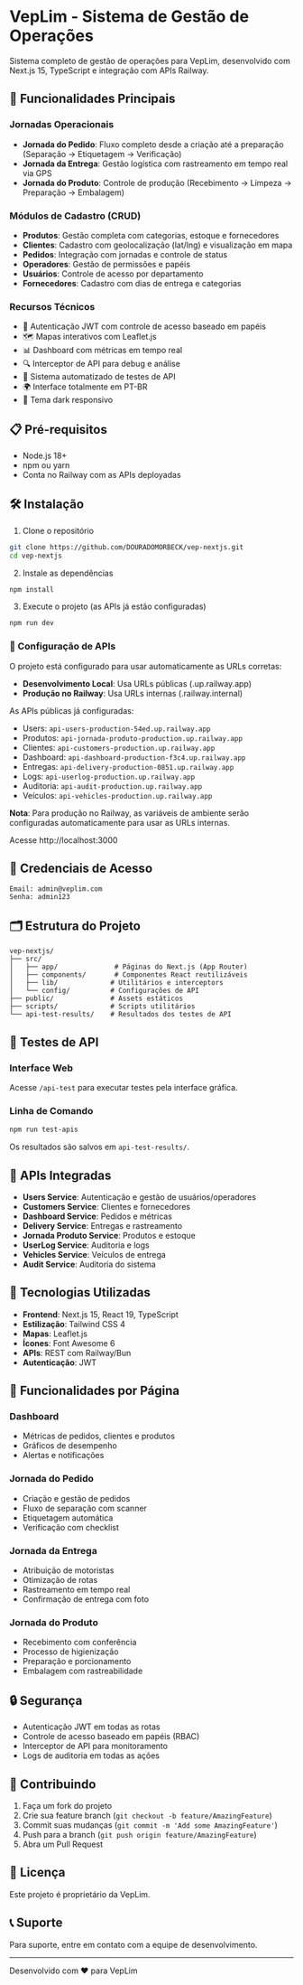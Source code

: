 # VepLim - Sistema de Gestão de Operações

Sistema completo de gestão de operações para VepLim, desenvolvido com Next.js 15, TypeScript e integração com APIs Railway.

## 🚀 Funcionalidades Principais

### Jornadas Operacionais
- **Jornada do Pedido**: Fluxo completo desde a criação até a preparação (Separação → Etiquetagem → Verificação)
- **Jornada da Entrega**: Gestão logística com rastreamento em tempo real via GPS
- **Jornada do Produto**: Controle de produção (Recebimento → Limpeza → Preparação → Embalagem)

### Módulos de Cadastro (CRUD)
- **Produtos**: Gestão completa com categorias, estoque e fornecedores
- **Clientes**: Cadastro com geolocalização (lat/lng) e visualização em mapa
- **Pedidos**: Integração com jornadas e controle de status
- **Operadores**: Gestão de permissões e papéis
- **Usuários**: Controle de acesso por departamento
- **Fornecedores**: Cadastro com dias de entrega e categorias

### Recursos Técnicos
- 🔐 Autenticação JWT com controle de acesso baseado em papéis
- 🗺️ Mapas interativos com Leaflet.js
- 📊 Dashboard com métricas em tempo real
- 🔍 Interceptor de API para debug e análise
- 🧪 Sistema automatizado de testes de API
- 🌍 Interface totalmente em PT-BR
- 🌙 Tema dark responsivo

## 📋 Pré-requisitos

- Node.js 18+ 
- npm ou yarn
- Conta no Railway com as APIs deployadas

## 🛠️ Instalação

1. Clone o repositório
```bash
git clone https://github.com/DOURADOMORBECK/vep-nextjs.git
cd vep-nextjs
```

2. Instale as dependências
```bash
npm install
```

3. Execute o projeto (as APIs já estão configuradas)
```bash
npm run dev
```

### 🔧 Configuração de APIs

O projeto está configurado para usar automaticamente as URLs corretas:

- **Desenvolvimento Local**: Usa URLs públicas (.up.railway.app)
- **Produção no Railway**: Usa URLs internas (.railway.internal)

As APIs públicas já configuradas:
- Users: `api-users-production-54ed.up.railway.app`
- Produtos: `api-jornada-produto-production.up.railway.app`
- Clientes: `api-customers-production.up.railway.app`
- Dashboard: `api-dashboard-production-f3c4.up.railway.app`
- Entregas: `api-delivery-production-0851.up.railway.app`
- Logs: `api-userlog-production.up.railway.app`
- Auditoria: `api-audit-production.up.railway.app`
- Veículos: `api-vehicles-production.up.railway.app`

**Nota**: Para produção no Railway, as variáveis de ambiente serão configuradas automaticamente para usar as URLs internas.

Acesse http://localhost:3000

## 🔑 Credenciais de Acesso

```
Email: admin@veplim.com
Senha: admin123
```

## 🗂️ Estrutura do Projeto

```
vep-nextjs/
├── src/
│   ├── app/              # Páginas do Next.js (App Router)
│   ├── components/       # Componentes React reutilizáveis
│   ├── lib/             # Utilitários e interceptors
│   └── config/          # Configurações de API
├── public/              # Assets estáticos
├── scripts/             # Scripts utilitários
└── api-test-results/    # Resultados dos testes de API
```

## 🧪 Testes de API

### Interface Web
Acesse `/api-test` para executar testes pela interface gráfica.

### Linha de Comando
```bash
npm run test-apis
```

Os resultados são salvos em `api-test-results/`.

## 📡 APIs Integradas

- **Users Service**: Autenticação e gestão de usuários/operadores
- **Customers Service**: Clientes e fornecedores
- **Dashboard Service**: Pedidos e métricas
- **Delivery Service**: Entregas e rastreamento
- **Jornada Produto Service**: Produtos e estoque
- **UserLog Service**: Auditoria e logs
- **Vehicles Service**: Veículos de entrega
- **Audit Service**: Auditoria do sistema

## 🎨 Tecnologias Utilizadas

- **Frontend**: Next.js 15, React 19, TypeScript
- **Estilização**: Tailwind CSS 4
- **Mapas**: Leaflet.js
- **Ícones**: Font Awesome 6
- **APIs**: REST com Railway/Bun
- **Autenticação**: JWT

## 📱 Funcionalidades por Página

### Dashboard
- Métricas de pedidos, clientes e produtos
- Gráficos de desempenho
- Alertas e notificações

### Jornada do Pedido
- Criação e gestão de pedidos
- Fluxo de separação com scanner
- Etiquetagem automática
- Verificação com checklist

### Jornada da Entrega
- Atribuição de motoristas
- Otimização de rotas
- Rastreamento em tempo real
- Confirmação de entrega com foto

### Jornada do Produto  
- Recebimento com conferência
- Processo de higienização
- Preparação e porcionamento
- Embalagem com rastreabilidade

## 🔒 Segurança

- Autenticação JWT em todas as rotas
- Controle de acesso baseado em papéis (RBAC)
- Interceptor de API para monitoramento
- Logs de auditoria em todas as ações

## 🤝 Contribuindo

1. Faça um fork do projeto
2. Crie sua feature branch (`git checkout -b feature/AmazingFeature`)
3. Commit suas mudanças (`git commit -m 'Add some AmazingFeature'`)
4. Push para a branch (`git push origin feature/AmazingFeature`)
5. Abra um Pull Request

## 📄 Licença

Este projeto é proprietário da VepLim.

## 📞 Suporte

Para suporte, entre em contato com a equipe de desenvolvimento.

---

Desenvolvido com ❤️ para VepLim